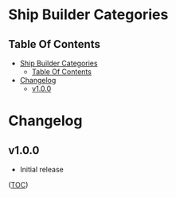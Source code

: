 Ship Builder Categories
=======================

Table Of Contents
-----------------
- [Ship Builder Categories](#ship-builder-categories)
    - [Table Of Contents](#table-of-contents)
- [Changelog](#changelog)
    - [v1.0.0](#v100)


Changelog
=========

v1.0.0
------
- Initial release

([TOC](#table-of-contents))
